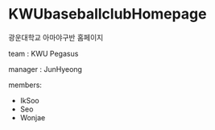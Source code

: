 # KWUbaseballclubHomepage
광운대학교 아마야구반 홈페이지

team : KWU Pegasus

manager : JunHyeong

members:
- IkSoo
- Seo
- Wonjae
